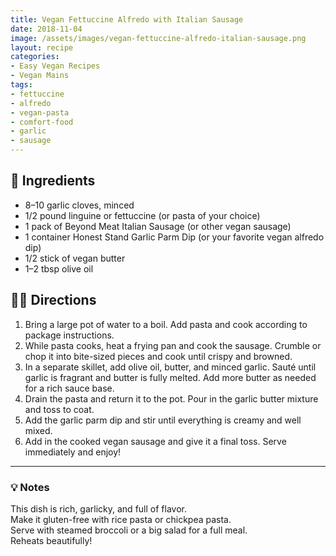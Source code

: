 ```yaml
---
title: Vegan Fettuccine Alfredo with Italian Sausage
date: 2018-11-04
image: /assets/images/vegan-fettuccine-alfredo-italian-sausage.png
layout: recipe
categories:
- Easy Vegan Recipes
- Vegan Mains
tags:
- fettuccine
- alfredo
- vegan-pasta
- comfort-food
- garlic
- sausage
---
```


## 🧾 Ingredients

- 8–10 garlic cloves, minced  
- 1/2 pound linguine or fettuccine (or pasta of your choice)  
- 1 pack of Beyond Meat Italian Sausage (or other vegan sausage)  
- 1 container Honest Stand Garlic Parm Dip (or your favorite vegan alfredo dip)  
- 1/2 stick of vegan butter  
- 1–2 tbsp olive oil  

## 👩‍🍳 Directions

1. Bring a large pot of water to a boil. Add pasta and cook according to package instructions.
2. While pasta cooks, heat a frying pan and cook the sausage. Crumble or chop it into bite-sized pieces and cook until crispy and browned.
3. In a separate skillet, add olive oil, butter, and minced garlic. Sauté until garlic is fragrant and butter is fully melted. Add more butter as needed for a rich sauce base.
4. Drain the pasta and return it to the pot. Pour in the garlic butter mixture and toss to coat.
5. Add the garlic parm dip and stir until everything is creamy and well mixed.
6. Add in the cooked vegan sausage and give it a final toss. Serve immediately and enjoy!


---

### 💡 Notes

This dish is rich, garlicky, and full of flavor.  
Make it gluten-free with rice pasta or chickpea pasta.  
Serve with steamed broccoli or a big salad for a full meal.  
Reheats beautifully!


